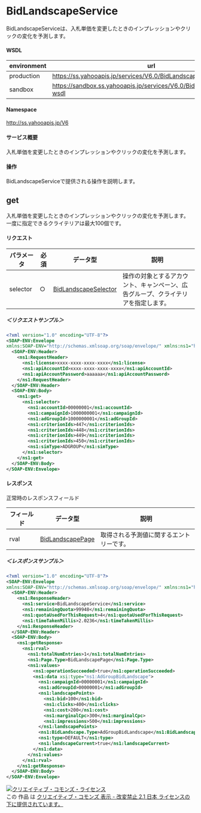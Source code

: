 # BidLandscapeService
BidLandscapeServiceは、入札単価を変更したときのインプレッションやクリックの変化を予測します。
#### WSDL
| environment | url |
|---|---|
| production  | https://ss.yahooapis.jp/services/V6.0/BidLandscapeService?wsdl|
| sandbox  | https://sandbox.ss.yahooapis.jp/services/V6.0/BidLandscapeService?wsdl|
#### Namespace
http://ss.yahooapis.jp/V6
#### サービス概要
入札単価を変更したときのインプレッションやクリックの変化を予測します。
#### 操作
BidLandscapeServiceで提供される操作を説明します。
<br>
## get
入札単価を変更したときのインプレッションやクリックの変化を予測します。<br>
一度に指定できるクライテリアは最大100個です。

#### リクエスト

| パラメータ | 必須 | データ型 | 説明 | 
|---|---|---|---|
| selector | ○ | [BidLandscapeSelector](../data/BidLandscapeSelector.md) | 操作の対象とするアカウント、キャンペーン、広告グループ、クライテリアを指定します。 | 
##### ＜リクエストサンプル＞
```xml
<?xml version="1.0" encoding="UTF-8"?>
<SOAP-ENV:Envelope 
xmlns:SOAP-ENV="http://schemas.xmlsoap.org/soap/envelope/" xmlns:ns1="http://ss.yahooapis.jp/V6">
  <SOAP-ENV:Header>
    <ns1:RequestHeader>
      <ns1:license>xxxx-xxxx-xxxx-xxxx</ns1:license>
      <ns1:apiAccountId>xxxx-xxxx-xxxx-xxxx</ns1:apiAccountId>
      <ns1:apiAccountPassword>aaaaaa</ns1:apiAccountPassword>
    </ns1:RequestHeader>
  </SOAP-ENV:Header>
  <SOAP-ENV:Body>
    <ns1:get>
      <ns1:selector>
        <ns1:accountId>00000001</ns1:accountId>
        <ns1:campaignId>1000000001</ns1:campaignId>
        <ns1:adGroupId>1000000001</ns1:adGroupId>
        <ns1:criterionIds>447</ns1:criterionIds>
        <ns1:criterionIds>448</ns1:criterionIds>
        <ns1:criterionIds>449</ns1:criterionIds>
        <ns1:criterionIds>450</ns1:criterionIds>
        <ns1:simType>ADGROUP</ns1:simType>
      </ns1:selector>
    </ns1:get>
  </SOAP-ENV:Body>
</SOAP-ENV:Envelope>

```
#### レスポンス
正常時のレスポンスフィールド

| フィールド | データ型 | 説明 | 
|---|---|---|
| rval | [BidLandscapePage](../data/BidLandscapePage.md) | 取得される予測値に関するエントリーです。 | 
##### ＜レスポンスサンプル＞
```xml
<?xml version="1.0" encoding="UTF-8"?>
<SOAP-ENV:Envelope 
xmlns:SOAP-ENV="http://schemas.xmlsoap.org/soap/envelope/" xmlns:ns1="http://ss.yahooapis.jp/V6" xmlns:xsi="http://www.w3.org/2001/XMLSchema-instance">
  <SOAP-ENV:Header>
    <ns1:ResponseHeader>
      <ns1:service>BidLandscapeService</ns1:service>
      <ns1:remainingQuota>99948</ns1:remainingQuota>
      <ns1:quotaUsedForThisRequest>4</ns1:quotaUsedForThisRequest>
      <ns1:timeTakenMillis>2.0236</ns1:timeTakenMillis>
    </ns1:ResponseHeader>
  </SOAP-ENV:Header>
  <SOAP-ENV:Body>
    <ns1:getResponse>
      <ns1:rval>
        <ns1:totalNumEntries>1</ns1:totalNumEntries>
        <ns1:Page.Type>BidLandscapePage</ns1:Page.Type>
        <ns1:values>
          <ns1:operationSucceeded>true</ns1:operationSucceeded>
          <ns1:data xsi:type="ns1:AdGroupBidLandscape">
            <ns1:campaignId>00000001</ns1:campaignId>
            <ns1:adGroupId>00000001</ns1:adGroupId>
            <ns1:landscapePoints>
              <ns1:bid>100</ns1:bid>
              <ns1:clicks>400</ns1:clicks>
              <ns1:cost>200</ns1:cost>
              <ns1:marginalCpc>300</ns1:marginalCpc>
              <ns1:impressions>500</ns1:impressions>
            </ns1:landscapePoints>
            <ns1:BidLandscape.Type>AdGroupBidLandscape</ns1:BidLandscape.Type>
            <ns1:type>DEFAULT</ns1:type>
            <ns1:landscapeCurrent>true</ns1:landscapeCurrent>
          </ns1:data>
        </ns1:values>
      </ns1:rval>
    </ns1:getResponse>
  </SOAP-ENV:Body>
</SOAP-ENV:Envelope>
```

<a rel="license" href="http://creativecommons.org/licenses/by-nd/2.1/jp/"><img alt="クリエイティブ・コモンズ・ライセンス" style="border-width:0" src="https://i.creativecommons.org/l/by-nd/2.1/jp/88x31.png" /></a><br />この 作品 は <a rel="license" href="http://creativecommons.org/licenses/by-nd/2.1/jp/">クリエイティブ・コモンズ 表示 - 改変禁止 2.1 日本 ライセンスの下に提供されています。</a>
